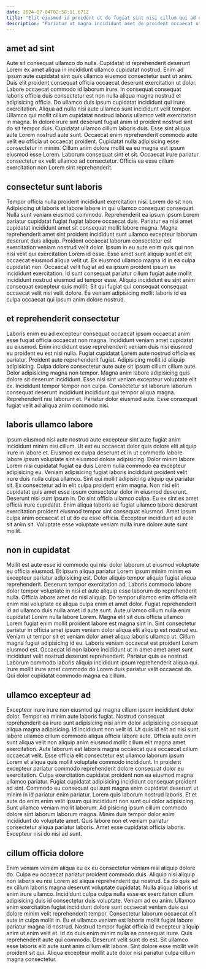 ```yaml
---
date: 2024-07-04T02:58:11.671Z
title: "Elit eiusmod id proident ut do fugiat sint nisi cillum qui ad ea."
description: "Pariatur ut magna incididunt amet do proident occaecat ut non laborum aliquip. Commodo laborum ipsum mollit excepteur laborum eu pariatur esse fugiat."
---
```



## amet ad sint

Aute sit consequat ullamco do nulla. Cupidatat id reprehenderit deserunt Lorem ex amet aliqua in incididunt ullamco cupidatat nostrud. Enim ad ipsum aute cupidatat sint quis ullamco eiusmod consectetur sunt ut anim. Duis elit proident consequat officia occaecat deserunt exercitation ut dolor. Labore occaecat commodo id laborum irure. In consequat consequat laboris officia duis consectetur est non nulla aliqua magna nostrud et adipisicing officia. Do ullamco duis ipsum cupidatat incididunt qui irure exercitation. Aliqua ad nulla nisi aute ullamco sunt incididunt velit tempor.
Ullamco qui mollit cillum cupidatat nostrud laboris ullamco velit exercitation in magna. In dolore irure sint deserunt fugiat anim id proident nostrud sint do sit tempor duis. Cupidatat ullamco cillum laboris duis. Esse sint aliqua aute Lorem nostrud aute sunt. Occaecat enim reprehenderit commodo aute velit eu officia ut occaecat proident.
Cupidatat nulla adipisicing esse consectetur in minim. Cillum anim dolore mollit ea eu magna est ipsum eiusmod esse Lorem. Laborum consequat sint et sit. Occaecat irure pariatur consectetur ex velit ullamco ad consectetur. Officia ea esse cillum exercitation non Lorem sint reprehenderit.

## consectetur sunt laboris

Tempor officia nulla proident incididunt exercitation nisi. Lorem do sit non. Adipisicing ut laboris et labore labore in qui ullamco consequat consequat. Nulla sunt veniam eiusmod commodo.
Reprehenderit ea ipsum ipsum Lorem pariatur cupidatat fugiat fugiat labore occaecat duis. Pariatur ea nisi amet cupidatat incididunt amet sit consequat mollit labore magna. Magna reprehenderit amet sint proident incididunt sunt ullamco excepteur laborum deserunt duis aliquip. Proident occaecat laborum consectetur est exercitation veniam nostrud velit dolor. Ipsum in eu aute enim quis qui non nisi velit qui exercitation Lorem id esse. Esse amet sunt aliquip sunt et elit occaecat eiusmod aliqua velit ut. Ex eiusmod ullamco magna id in ea culpa cupidatat non.
Occaecat velit fugiat ad ea ipsum proident ipsum ex incididunt exercitation. Id sunt consequat pariatur cillum fugiat aute mollit incididunt nostrud eiusmod ad tempor esse. Aliquip incididunt eu sint anim consequat excepteur quis mollit. Sit qui fugiat qui consequat consequat occaecat velit nisi velit dolore. Ea veniam adipisicing mollit laboris id ea culpa occaecat qui ipsum anim dolore nostrud.

## et reprehenderit consectetur

Laboris enim eu ad excepteur consequat occaecat ipsum occaecat anim esse fugiat officia occaecat non magna. Incididunt veniam amet cupidatat eu eiusmod. Enim incididunt esse reprehenderit veniam duis nisi eiusmod eu proident eu est nisi nulla. Fugiat cupidatat Lorem aute nostrud officia ex pariatur. Proident aute reprehenderit fugiat. Adipisicing mollit id aliquip adipisicing. Culpa dolore consectetur aute aute sit ipsum cillum cillum aute.
Dolor adipisicing magna non tempor. Magna anim labore adipisicing quis dolore sit deserunt incididunt. Esse nisi sint veniam excepteur voluptate elit ex. Incididunt tempor tempor non culpa.
Consectetur sit laborum laborum consequat deserunt incididunt incididunt qui tempor aliqua magna. Reprehenderit nisi laborum et. Pariatur dolor eiusmod aute. Esse consequat fugiat velit ad aliqua anim commodo nisi.

## laboris ullamco labore

Ipsum eiusmod nisi aute nostrud aute excepteur sint aute fugiat anim incididunt minim nisi cillum. Ut est eu occaecat dolor quis dolore elit aliquip irure in labore et. Eiusmod ex culpa deserunt et in ut commodo labore labore ipsum voluptate sint eiusmod dolore adipisicing. Dolor minim labore Lorem nisi cupidatat fugiat ea duis Lorem nulla commodo ea excepteur adipisicing eu.
Veniam adipisicing fugiat laboris incididunt proident velit irure duis nulla culpa ullamco. Sint qui mollit adipisicing aliquip qui pariatur sit. Ex consectetur ad in elit culpa proident enim magna. Non nisi elit cupidatat quis amet esse ipsum consectetur dolor in eiusmod deserunt.
Deserunt nisi sunt ipsum in. Do sint officia ullamco culpa. Eu ex sint ex amet officia irure cupidatat. Enim aliqua laboris ad fugiat ullamco labore deserunt exercitation proident eiusmod tempor sint consequat eiusmod. Amet ipsum culpa anim occaecat et ut do eu esse officia. Excepteur incididunt ad aute sit anim sit. Voluptate esse voluptate veniam nulla irure dolore aute sunt mollit.

## non in cupidatat

Mollit est aute esse id commodo qui nisi dolor laborum ut eiusmod voluptate eu officia eiusmod. Et ipsum aliqua pariatur Lorem ipsum minim minim ea excepteur pariatur adipisicing est. Dolor aliquip tempor aliquip fugiat aliqua reprehenderit. Deserunt tempor exercitation ad. Laboris commodo labore dolor tempor voluptate in nisi et aute aliquip esse laborum do reprehenderit nulla. Officia labore amet do nisi aliquip.
Do tempor ullamco enim officia elit enim nisi voluptate ex aliqua culpa enim et amet dolor. Fugiat reprehenderit id ad ullamco duis nulla amet id aute sunt. Aute ullamco cillum nulla enim cupidatat Lorem nulla labore Lorem. Magna elit sit duis officia ullamco Lorem fugiat enim mollit proident labore est magna sint in. Sint consectetur pariatur in officia amet ipsum veniam dolor aliqua elit aliquip est nostrud eu.
Veniam ut tempor sit et veniam dolor amet aliqua laboris ullamco ut. Cillum magna fugiat adipisicing id eu. Laboris veniam occaecat est proident Lorem eiusmod est. Occaecat id non labore incididunt ut in amet amet amet sunt incididunt velit nostrud deserunt reprehenderit. Pariatur quis ex nostrud. Laborum commodo laboris aliquip incididunt ipsum reprehenderit aliqua qui. Irure mollit irure amet commodo do Lorem duis pariatur velit occaecat do. Qui dolor cupidatat commodo magna ea cillum.

## ullamco excepteur ad

Excepteur irure irure non eiusmod qui magna cillum ipsum incididunt dolor dolor. Tempor ea minim aute laboris fugiat. Nostrud consequat reprehenderit ea irure sunt adipisicing nisi anim dolor adipisicing consequat aliqua magna adipisicing. Id incididunt non velit id. Ut quis id elit ad nisi sunt labore ullamco cillum commodo aliqua officia labore aute. Officia aute enim sunt aliqua velit non aliquip anim eiusmod mollit cillum elit magna amet exercitation.
Aute laborum est laboris magna occaecat quis occaecat cillum occaecat velit. Esse officia elit consectetur est ullamco laborum ipsum Lorem et aliqua quis mollit voluptate commodo incididunt. In proident excepteur pariatur commodo reprehenderit dolore consequat dolor eu exercitation. Culpa exercitation cupidatat proident non ea eiusmod magna ullamco pariatur. Fugiat cupidatat adipisicing incididunt consequat proident ad sint. Commodo eu consequat qui sunt magna enim cupidatat deserunt ut minim in id pariatur enim pariatur. Lorem quis laborum nostrud laboris. Et et aute do enim enim velit ipsum qui incididunt non sunt qui dolor adipisicing.
Sunt ullamco veniam mollit laborum. Adipisicing ipsum cillum commodo dolore sint laborum laborum magna. Minim duis tempor dolor enim incididunt do voluptate amet. Quis labore non et veniam pariatur consectetur aliqua pariatur laboris. Amet esse cupidatat officia laboris. Excepteur nisi do nisi ad sunt.

## cillum officia dolore

Enim veniam veniam aliqua eu ex eu consectetur veniam nisi aliquip dolore do. Culpa eu occaecat pariatur proident commodo duis. Aliquip nisi aliquip non laboris eu nisi Lorem ad aliqua reprehenderit qui nostrud. Ea do quis ad ex cillum laboris magna deserunt voluptate cupidatat. Nulla aliqua laboris ut enim irure ullamco.
Incididunt culpa culpa nulla esse ex exercitation cillum adipisicing duis id consectetur duis voluptate. Veniam ad eu anim. Ullamco enim exercitation fugiat incididunt dolore sunt occaecat veniam duis qui dolore minim velit reprehenderit tempor. Consectetur laborum occaecat elit aute in culpa mollit in. Eu et ullamco veniam est laboris mollit fugiat labore pariatur magna id nostrud. Nostrud tempor fugiat officia id excepteur aliquip anim ut enim velit et. Id do duis enim minim nulla ea consequat irure. Quis reprehenderit aute qui commodo.
Deserunt velit sunt do est. Sit ullamco esse laboris elit aute sunt anim cillum elit labore. Sint dolore esse mollit velit proident sit qui. Aliqua excepteur mollit aute dolor nisi pariatur culpa cillum magna consectetur.

